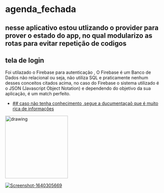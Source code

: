 # agenda_fechada
## nesse aplicativo estou utlizando o provider para prover o estado do app, no qual modularizo as rotas para evitar repetição de codigos

## tela de login

Foi utilazado o Firebase para autenticação , O Firebase é um Banco de Dados não relacional ou seja, não utiliza SQL e praticamente nenhum desses conceitos citados acima, no caso do Firebase o sistema utilizado é o JSON (Javascript Object Notation) e dependendo do objetivo da sua aplicação, é um match perfeito.
- [## caso não tenha conhecimento ,segue a ducumentaçaõ que é muito rica de informações](https://firebase.google.com/?hl=pt)

<img src="https://i.ibb.co/Vq2g8RG/Screenshot-1640305669.png" alt="drawing" width="200"/>



<a href="https://ibb.co/wzMS1Vq"><img src="https://i.ibb.co/Vq2g8RG/Screenshot-1640305669.png" alt="Screenshot-1640305669" border="0"></a>


